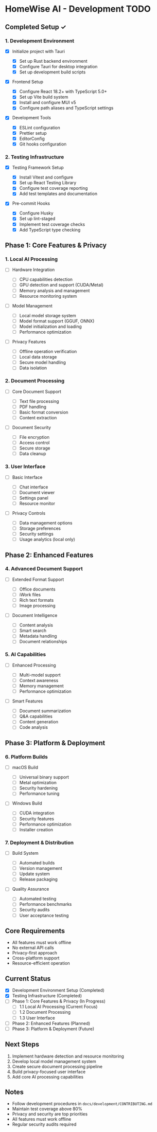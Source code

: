 # HomeWise AI - Development TODO

## Completed Setup ✓

### 1. Development Environment

- [x] Initialize project with Tauri

  - [x] Set up Rust backend environment
  - [x] Configure Tauri for desktop integration
  - [x] Set up development build scripts

- [x] Frontend Setup

  - [x] Configure React 18.2+ with TypeScript 5.0+
  - [x] Set up Vite build system
  - [x] Install and configure MUI v5
  - [x] Configure path aliases and TypeScript settings

- [x] Development Tools
  - [x] ESLint configuration
  - [x] Prettier setup
  - [x] EditorConfig
  - [x] Git hooks configuration

### 2. Testing Infrastructure

- [x] Testing Framework Setup

  - [x] Install Vitest and configure
  - [x] Set up React Testing Library
  - [x] Configure test coverage reporting
  - [x] Add test templates and documentation

- [x] Pre-commit Hooks
  - [x] Configure Husky
  - [x] Set up lint-staged
  - [x] Implement test coverage checks
  - [x] Add TypeScript type checking

## Phase 1: Core Features & Privacy

### 1. Local AI Processing

- [ ] Hardware Integration

  - [ ] CPU capabilities detection
  - [ ] GPU detection and support (CUDA/Metal)
  - [ ] Memory analysis and management
  - [ ] Resource monitoring system

- [ ] Model Management

  - [ ] Local model storage system
  - [ ] Model format support (GGUF, ONNX)
  - [ ] Model initialization and loading
  - [ ] Performance optimization

- [ ] Privacy Features
  - [ ] Offline operation verification
  - [ ] Local data storage
  - [ ] Secure model handling
  - [ ] Data isolation

### 2. Document Processing

- [ ] Core Document Support

  - [ ] Text file processing
  - [ ] PDF handling
  - [ ] Basic format conversion
  - [ ] Content extraction

- [ ] Document Security
  - [ ] File encryption
  - [ ] Access control
  - [ ] Secure storage
  - [ ] Data cleanup

### 3. User Interface

- [ ] Basic Interface

  - [ ] Chat interface
  - [ ] Document viewer
  - [ ] Settings panel
  - [ ] Resource monitor

- [ ] Privacy Controls
  - [ ] Data management options
  - [ ] Storage preferences
  - [ ] Security settings
  - [ ] Usage analytics (local only)

## Phase 2: Enhanced Features

### 4. Advanced Document Support

- [ ] Extended Format Support

  - [ ] Office documents
  - [ ] iWork files
  - [ ] Rich text formats
  - [ ] Image processing

- [ ] Document Intelligence
  - [ ] Content analysis
  - [ ] Smart search
  - [ ] Metadata handling
  - [ ] Document relationships

### 5. AI Capabilities

- [ ] Enhanced Processing

  - [ ] Multi-model support
  - [ ] Context awareness
  - [ ] Memory management
  - [ ] Performance optimization

- [ ] Smart Features
  - [ ] Document summarization
  - [ ] Q&A capabilities
  - [ ] Content generation
  - [ ] Code analysis

## Phase 3: Platform & Deployment

### 6. Platform Builds

- [ ] macOS Build

  - [ ] Universal binary support
  - [ ] Metal optimization
  - [ ] Security hardening
  - [ ] Performance tuning

- [ ] Windows Build
  - [ ] CUDA integration
  - [ ] Security features
  - [ ] Performance optimization
  - [ ] Installer creation

### 7. Deployment & Distribution

- [ ] Build System

  - [ ] Automated builds
  - [ ] Version management
  - [ ] Update system
  - [ ] Release packaging

- [ ] Quality Assurance
  - [ ] Automated testing
  - [ ] Performance benchmarks
  - [ ] Security audits
  - [ ] User acceptance testing

## Core Requirements

- All features must work offline
- No external API calls
- Privacy-first approach
- Cross-platform support
- Resource-efficient operation

## Current Status

- [x] Development Environment Setup (Completed)
- [x] Testing Infrastructure (Completed)
- [ ] Phase 1: Core Features & Privacy (In Progress)
  - [ ] 1.1 Local AI Processing (Current Focus)
  - [ ] 1.2 Document Processing
  - [ ] 1.3 User Interface
- [ ] Phase 2: Enhanced Features (Planned)
- [ ] Phase 3: Platform & Deployment (Future)

## Next Steps

1. Implement hardware detection and resource monitoring
2. Develop local model management system
3. Create secure document processing pipeline
4. Build privacy-focused user interface
5. Add core AI processing capabilities

## Notes

- Follow development procedures in `docs/development/CONTRIBUTING.md`
- Maintain test coverage above 80%
- Privacy and security are top priorities
- All features must work offline
- Regular security audits required
